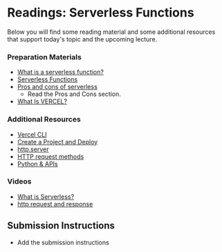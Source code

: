 # Readings: Serverless Functions

Below you will find some reading material and some additional resources that support today's topic and the upcoming lecture.

### Preparation Materials

- [What is a serverless function?](https://blog.hubspot.com/website/serverless-functions)
- [Serverless Functions](https://www.fullstackpython.com/serverless.html#:~:text=Serverless%20is%20a%20deployment%20architecture,line%20written%20to%20a%20file.)
- [Pros and cons of serverless](https://www.ibm.com/cloud/learn/serverless)
    - Read the Pros and Cons section.
- [What Is VERCEL?](https://webo.digital/blog/what-is-vercel-is-it-the-right-platform-for-front-end-developers/)

### Additional Resources

- [Vercel CLI](https://vercel.com/docs/cli)
- [Create a Project and Deploy](https://vercel.com/docs/concepts/get-started/deploy)
- [http.server](https://pymotw.com/3/http.server/index.html)
- [HTTP request methods](https://developer.mozilla.org/en-US/docs/Web/HTTP/Methods)
- [Python & APIs](https://realpython.com/python-api/)

### Videos 

- [What is Serverless?](https://youtu.be/vxJobGtqKVM)
- [http request and response](https://youtu.be/DrI2lUXL1no)
## Submission Instructions
- Add the submission instructions
